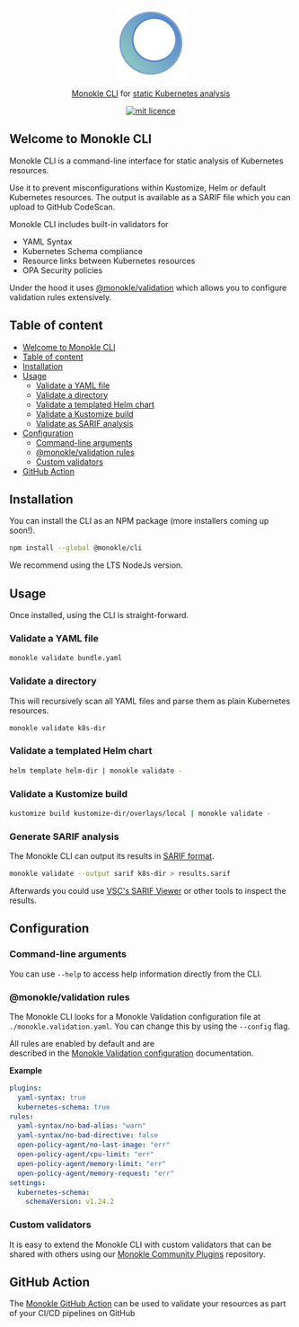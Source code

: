 <p align="center">
  <img src="docs/images/large-icon-256.png" alt="Monokle Logo" width="128" height="128"/>
</p>

<p align="center">
<a href="https://github.com/features/actions">Monokle CLI</a>
for <a href="">static Kubernetes analysis</a>
</p>

<p align="center">
  <a href="https://github.com/kubeshop/monokle-core/tree/main/packages/validation">
    <img title="mit licence" src="https://img.shields.io/badge/License-MIT-yellow.svg"/>
  </a>
</p>

## Welcome to Monokle CLI

Monokle CLI is a command-line interface for static analysis of Kubernetes resources.

Use it to prevent misconfigurations within Kustomize, Helm or default Kubernetes resources. The output is available as a SARIF file which you can upload to GitHub CodeScan.

Monokle CLI includes built-in validators for
- YAML Syntax
- Kubernetes Schema compliance
- Resource links between Kubernetes resources
- OPA Security policies

Under the hood it uses [@monokle/validation][monokle-validation] which allows you to configure validation rules extensively.

## Table of content

- [Welcome to Monokle CLI](#welcome-to-monokle-cli)
- [Table of content](#table-of-content)
- [Installation](#installation)
- [Usage](#usage)
  - [Validate a YAML file](#validate-a-yaml-file)
  - [Validate a directory](#validate-a-directory)
  - [Validate a templated Helm chart](#validate-a-templated-helm-chart)
  - [Validate a Kustomize build](#validate-a-kustomize-build)
  - [Validate as SARIF analysis](#validate-as-sarif-analysis)
- [Configuration](#configuration)
  - [Command-line arguments](#command-line-arguments)
  - [@monokle/validation rules](#monoklevalidation-rules)
  - [Custom validators](#custom-validators)
- [GitHub Action](#github-action)

## Installation

You can install the CLI as an NPM package (more installers coming up soon!).

```bash
npm install --global @monokle/cli
```

We recommend using the LTS NodeJs version.

## Usage

Once installed, using the CLI is straight-forward.

### Validate a YAML file

```bash
monokle validate bundle.yaml
```

### Validate a directory

This will recursively scan all YAML files and parse them as plain Kubernetes resources.

```bash
monokle validate k8s-dir
```

### Validate a templated Helm chart

```bash
helm template helm-dir | monokle validate -
```

### Validate a Kustomize build

```bash
kustomize build kustomize-dir/overlays/local | monokle validate -
```

### Generate SARIF analysis

The Monokle CLI can output its results in [SARIF format](https://sarifweb.azurewebsites.net/).

```bash
monokle validate --output sarif k8s-dir > results.sarif
```

Afterwards you could use [VSC's SARIF Viewer][vsc-sarif] or other tools to inspect the results.

## Configuration

### Command-line arguments

You can use `--help` to access help information directly from the CLI.

### @monokle/validation rules

The Monokle CLI looks for a Monokle Validation configuration file 
at `./monokle.validation.yaml`. You can change this by using the `--config` flag.

All rules are enabled by default and are  
described in the [Monokle Validation configuration][monokle-validation-docs] documentation.

**Example**

```yaml
plugins:
  yaml-syntax: true
  kubernetes-schema: true
rules:
  yaml-syntax/no-bad-alias: "warn"
  yaml-syntax/no-bad-directive: false
  open-policy-agent/no-last-image: "err"
  open-policy-agent/cpu-limit: "err"
  open-policy-agent/memory-limit: "err"
  open-policy-agent/memory-request: "err"
settings:
  kubernetes-schema:
    schemaVersion: v1.24.2
```

### Custom validators

It is easy to extend the Monokle CLI with custom validators that can be shared with others using
our [Monokle Community Plugins][monokle-community-plugins] repository. 

## GitHub Action

The [Monokle GitHub Action](https://github.com/marketplace/actions/monokle-validation) can be used to validate your resources as part of your CI/CD pipelines
on GitHub

[monokle-community-plugins]: https://github.com/kubeshop/monokle-community-plugins
[monokle-validation]: https://github.com/kubeshop/monokle-core/tree/main/packages/validation
[monokle-validation-docs]: https://github.com/kubeshop/monokle-core/blob/main/packages/validation/docs/configuration.md
[vsc-sarif]: https://marketplace.visualstudio.com/items?itemName=MS-SarifVSCode.sarif-viewer
